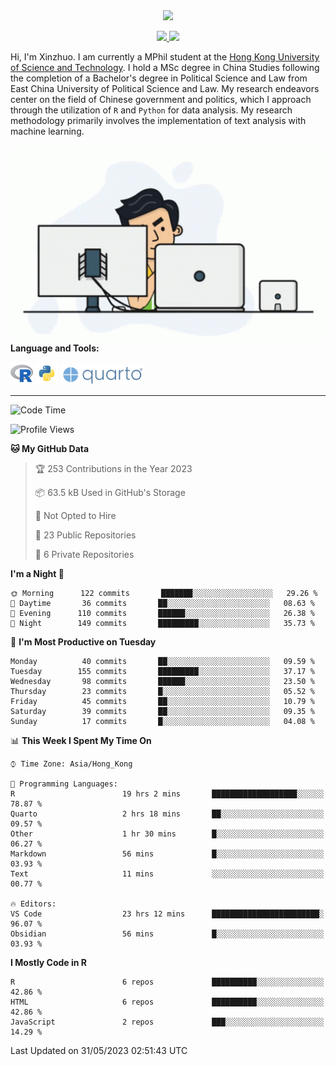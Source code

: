 <div align='center'>
<img src='https://readme-typing-svg.herokuapp.com?font=ubuntu&color=4d3900&center=true&lines=HKUST+Mphil+in+SOSC;Focus+on+China;Code+for+PoliSci'/>
</div>

<p align='center'>
 <a href='https://www.linkedin.com/in/xinzhuo-huang-5161011ba/' target='_blank'>
        <img src='https://img.shields.io/badge/linkedin%20-%230077B5.svg?&style=for-the-badge&logo=linkedin&logoColor=white'/>
    </a>
 <a href='https://twitter.com/HsinchoH' target='_blank'>
        <img src='https://img.shields.io/badge/Twitter-1DA1F2?style=for-the-badge&logo=twitter&logoColor=white'/>
    </a>
    </p>
    
Hi, I'm Xinzhuo. I am currently a MPhil student at the [Hong Kong University of Science and Technology](https://sosc.hkust.edu.hk/node/613). I hold a MSc degree in China Studies following the completion of a Bachelor's degree in Political Science and Law from East China University of Political Science and Law. My research endeavors center on the field of Chinese government and politics, which I approach through the utilization of `R` and `Python` for data analysis. My research methodology primarily involves the implementation of text analysis with machine learning.




<img align='right' src="https://github.com/xinzhuohkust/xinzhuohkust/blob/main/programmer.gif" width="590">



**Language and Tools:**  

<code><img height="36" src="https://raw.githubusercontent.com/github/explore/80688e429a7d4ef2fca1e82350fe8e3517d3494d/topics/r/r.png"></code>
<code><img height="36" src="https://raw.githubusercontent.com/github/explore/80688e429a7d4ef2fca1e82350fe8e3517d3494d/topics/python/python.png"></code>
<code><img height="32" src="https://github.com/quarto-dev/quarto-r/blob/main/man/figures/quarto.png"></code>

---
<!--START_SECTION:waka-->
![Code Time](http://img.shields.io/badge/Code%20Time-577%20hrs%2027%20mins-blue)

![Profile Views](http://img.shields.io/badge/Profile%20Views-8-blue)

**🐱 My GitHub Data** 

> 🏆 253 Contributions in the Year 2023
 > 
> 📦 63.5 kB Used in GitHub's Storage 
 > 
> 🚫 Not Opted to Hire
 > 
> 📜 23 Public Repositories 
 > 
> 🔑 6 Private Repositories  
 > 
**I'm a Night 🦉** 

```text
🌞 Morning      122 commits       ███████░░░░░░░░░░░░░░░░░░   29.26 % 
🌆 Daytime       36 commits       ██░░░░░░░░░░░░░░░░░░░░░░░   08.63 % 
🌃 Evening      110 commits       ██████░░░░░░░░░░░░░░░░░░░   26.38 % 
🌙 Night        149 commits       █████████░░░░░░░░░░░░░░░░   35.73 % 

```
📅 **I'm Most Productive on Tuesday** 

```text
Monday          40 commits       ██░░░░░░░░░░░░░░░░░░░░░░░   09.59 % 
Tuesday        155 commits       █████████░░░░░░░░░░░░░░░░   37.17 % 
Wednesday       98 commits       ██████░░░░░░░░░░░░░░░░░░░   23.50 % 
Thursday        23 commits       █░░░░░░░░░░░░░░░░░░░░░░░░   05.52 % 
Friday          45 commits       ██░░░░░░░░░░░░░░░░░░░░░░░   10.79 % 
Saturday        39 commits       ██░░░░░░░░░░░░░░░░░░░░░░░   09.35 % 
Sunday          17 commits       █░░░░░░░░░░░░░░░░░░░░░░░░   04.08 % 

```


📊 **This Week I Spent My Time On** 

```text
⌚︎ Time Zone: Asia/Hong_Kong

💬 Programming Languages: 
R                        19 hrs 2 mins       ███████████████████░░░░░░   78.87 % 
Quarto                   2 hrs 18 mins       ██░░░░░░░░░░░░░░░░░░░░░░░   09.57 % 
Other                    1 hr 30 mins        █░░░░░░░░░░░░░░░░░░░░░░░░   06.27 % 
Markdown                 56 mins             █░░░░░░░░░░░░░░░░░░░░░░░░   03.93 % 
Text                     11 mins             ░░░░░░░░░░░░░░░░░░░░░░░░░   00.77 % 

🔥 Editors: 
VS Code                  23 hrs 12 mins      ████████████████████████░   96.07 % 
Obsidian                 56 mins             █░░░░░░░░░░░░░░░░░░░░░░░░   03.93 % 

```

**I Mostly Code in R** 

```text
R                        6 repos             ██████████░░░░░░░░░░░░░░░   42.86 % 
HTML                     6 repos             ██████████░░░░░░░░░░░░░░░   42.86 % 
JavaScript               2 repos             ███░░░░░░░░░░░░░░░░░░░░░░   14.29 % 

```



 Last Updated on 31/05/2023 02:51:43 UTC
<!--END_SECTION:waka-->
    
    
    
    
    
    
    
    
